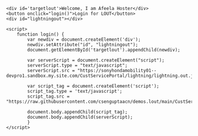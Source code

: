<html lang="en">
  <head>
    <meta charset="utf-8" />
    <meta name="viewport" content="width=device-width, initial-scale=1" />
  </head>
  <body>
  
    <div id='targetlout'>Welcome, I am Afeela Hoster</div>
	<button onclick="login()">Login for LOUT</button>
    <div id="lightningout"></div>

    <script>
        function login() {
		    var newdiv = document.createElement('div');
			newdiv.setAttribute("id", "lightningout");		
			document.getElementById('targetlout').appendChild(newdiv); 
			
			var serverScript = document.createElement("script");
			serverScript.type = "text/javascript";
			serverScript.src = "https://sonyhondamobility01--devpro1.sandbox.my.site.com/CustServicePortal/lightning/lightning.out.js";
			
			var script_tag = document.createElement('script');
			script_tag.type = 'text/javascript';
			script_tag.src = "https://raw.githubusercontent.com/csenguptaacn/demos.lout/main/CustServicePortal_lout.js";
			
			document.body.appendChild(script_tag);
			document.body.appendChild(serverScript);
			}
    </script>
  </body>
</html>
